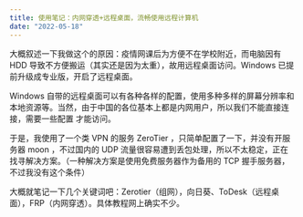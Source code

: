 ```yaml
---
title: 使用笔记：内网穿透+远程桌面，流畅使用远程计算机
date: "2022-05-18"
---
```


<!-- Google tag (gtag.js) -->
<script async src="https://www.googletagmanager.com/gtag/js?id=G-P8BK01ELC3"></script>
<script>
  window.dataLayer = window.dataLayer || [];
  function gtag(){dataLayer.push(arguments);}
  gtag('js', new Date());

  gtag('config', 'G-P8BK01ELC3');
</script>

大概叙述一下我做这个的原因：疫情网课后为方便不在学校附近，而电脑因有 HDD 导致不方便搬运（其实还是因为太重），故用远程桌面访问。Windows 已提前升级成专业版，开启了远程桌面。

Windows 自带的远程桌面可以有各种各样的配置，使用多种多样的屏幕分辨率和本地资源等。当然，由于中国的各位基本上都是内网用户，所以我们不能直接连接，需要一些配置
才能访问。

于是，我使用了一个类 VPN 的服务 ZeroTier ，只简单配置了一下，并没有开服务器 moon ，不过国内的 UDP 流量很容易遭到丢包处理，所以不太稳定，正在
找寻解决方案。（一种解决方案是使用免费服务器作为备用的 TCP 握手服务器，不过我没有这个条件）

大概就笔记一下几个关键词吧：Zerotier（组网），向日葵、ToDesk（远程桌面），FRP（内网穿透）。具体教程网上确实不少。